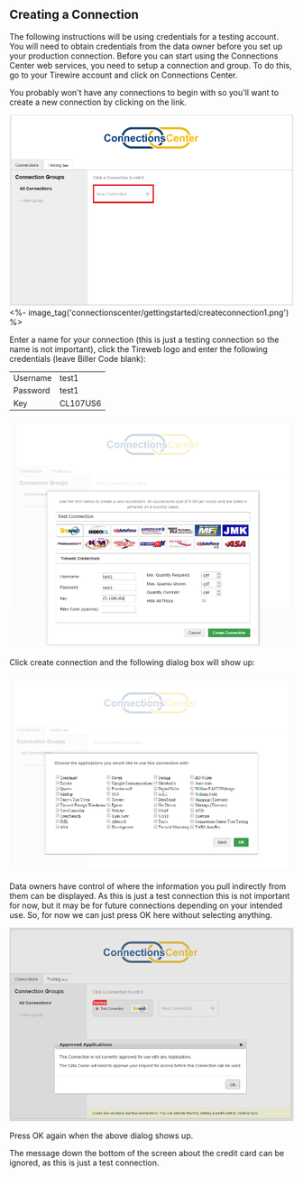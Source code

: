 ## Creating a Connection
The following instructions will be using credentials for a testing account. You will need to obtain credentials from the data owner before you set up your production connection.
Before you can start using the Connections Center web services, you need to setup a connection and group. To do this, go to your Tirewire account and click on Connections Center.

You probably won't have any connections to begin with so you'll want to create a new connection by clicking on the link.

<img src="/images/connectionscenter/gettingstarted/createconnection1.png">
<%- image_tag('connectionscenter/gettingstarted/createconnection1.png') %>

Enter a name for your connection (this is just a testing connection so the name is not important), click the Tireweb logo and enter the following credentials (leave Biller Code blank):

<table>
<tr><td>Username</td><td>test1</td></tr>
<tr><td>Password</td><td>test1</td></tr>
<tr><td>Key</td><td>CL107US6</td></tr>
</table>

<img src="/images/connectionscenter/gettingstarted/createconnection2.png">

Click create connection and the following dialog box will show up:

<img src="/images/connectionscenter/gettingstarted/createconnection3.png">

Data owners have control of where the information you pull indirectly from them can be displayed. As this is just a test connection this is not important for now, but it may be for future connections depending on your intended use. So, for now we can just press OK here without selecting anything.

<img src="/images/connectionscenter/gettingstarted/createconnection4.png">

Press OK again when the above dialog shows up.

The message down the bottom of the screen about the credit card can be ignored, as this is just a test connection.
